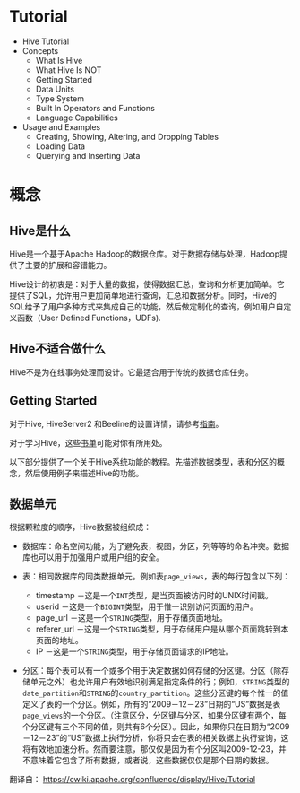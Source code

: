 # Tutorial
- Hive Tutorial
- Concepts
  - What Is Hive
  - What Hive Is NOT
  - Getting Started
  - Data Units
  - Type System
  - Built In Operators and Functions
  - Language Capabilities
- Usage and Examples
  - Creating, Showing, Altering, and Dropping Tables
  - Loading Data
  - Querying and Inserting Data

# 概念
## Hive是什么
Hive是一个基于Apache Hadoop的数据仓库。对于数据存储与处理，Hadoop提供了主要的扩展和容错能力。

Hive设计的初衷是：对于大量的数据，使得数据汇总，查询和分析更加简单。它提供了SQL，允许用户更加简单地进行查询，汇总和数据分析。同时，Hive的SQL给予了用户多种方式来集成自己的功能，然后做定制化的查询，例如用户自定义函数（User Defined Functions，UDFs).

## Hive不适合做什么
Hive不是为在线事务处理而设计。它最适合用于传统的数据仓库任务。

## Getting Started
对于Hive, HiveServer2 和Beeline的设置详情，请参考[指南](https://cwiki.apache.org/confluence/display/Hive/GettingStarted)。

对于学习Hive，这些[书单](https://cwiki.apache.org/confluence/display/Hive/Books+about+Hive)可能对你有所用处。

以下部分提供了一个关于Hive系统功能的教程。先描述数据类型，表和分区的概念，然后使用例子来描述Hive的功能。

## 数据单元
根据颗粒度的顺序，Hive数据被组织成：
- 数据库：命名空间功能，为了避免表，视图，分区，列等等的命名冲突。数据库也可以用于加强用户或用户组的安全。

- 表：相同数据库的同类数据单元。例如表`page_views`，表的每行包含以下列：
  - timestamp －这是一个`INT`类型，是当页面被访问时的UNIX时间戳。
  - userid －这是一个`BIGINT`类型，用于惟一识别访问页面的用户。
  - page_url －这是一个`STRING`类型，用于存储页面地址。
  - referer_url －这是一个`STRING`类型，用于存储用户是从哪个页面跳转到本页面的地址。
  - IP －这是一个`STRING`类型，用于存储页面请求的IP地址。

- 分区：每个表可以有一个或多个用于决定数据如何存储的分区键。分区（除存储单元之外）也允许用户有效地识别满足指定条件的行；例如，`STRING`类型的`date_partition`和`STRING`的`country_partition`。这些分区键的每个惟一的值定义了表的一个分区。例如，所有的“2009－12－23”日期的“US”数据是表`page_views`的一个分区。（注意区分，分区键与分区，如果分区键有两个，每个分区键有三个不同的值，则共有6个分区）。因此，如果你只在日期为“2009－12－23”的“US”数据上执行分析，你将只会在表的相关数据上执行查询，这将有效地加速分析。然而要注意，那仅仅是因为有个分区叫2009-12-23，并不意味着它包含了所有数据，或者说，这些数据仅仅是那个日期的数据。

翻译自：
https://cwiki.apache.org/confluence/display/Hive/Tutorial